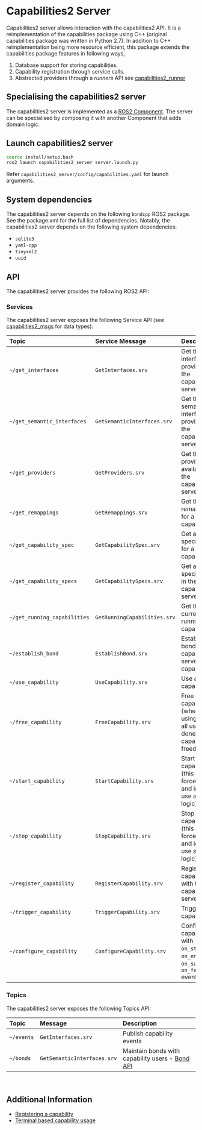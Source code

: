 # Capabilities2 Server

Capabilities2 server allows interaction with the capabilities2 API. It is a reimplementation of the capabilities package using C++ (original capabilities package was written in Python 2.7). In addition to C++ reimplementation being more resource efficient, this package extends the capabilities package features in following ways,

1. Database support for storing capabilities.
2. Capability registration through service calls.
3. Abstracted providers through a *runners* API see [capabilities2_runner](../capabilities2_runner/readme.md)

## Specialising the capabilities2 server

The capabilities2 server is implemented as a [ROS2 Component](https://docs.ros.org/en/jazzy/Concepts/Intermediate/About-Composition.html). The server can be specialised by composing it with another Component that adds domain logic.

## Launch capabilities2 server

```bash
source install/setup.bash
ros2 launch capabilities2_server server.launch.py
```

Refer `capabilities2_server/config/capabilities.yaml` for launch arguments.

## System dependencies

The capabilities2 server depends on the following `bondcpp` ROS2 package. See the package.xml for the full list of dependencies. Notably, the capabilities2 server depends on the following system dependencies:

- `sqlite3`
- `yaml-cpp`
- `tinyxml2`
- `uuid`

## API

The capabilities2 server provides the following ROS2 API:

### Services

The capabilities2 server exposes the following Service API (see [capabilities2_msgs](../capabilities2_msgs/readme.md) for data types):

| Topic | Service Message | Description |
| :---  | :---            | :---        |
| `~/get_interfaces`           | `GetInterfaces.srv`         | Get the interfaces provided by the capabilities server |
| `~/get_semantic_interfaces`  | `GetSemanticInterfaces.srv` | Get the semantic interfaces provided by the capabilities server |
| `~/get_providers`            | `GetProviders.srv`          | Get the providers available on the capabilities server |
| `~/get_remappings`           | `GetRemappings.srv`         | Get the remappings for a capability |
| `~/get_capability_spec`      | `GetCapabilitySpec.srv`     | Get a raw specifications for a capability |
| `~/get_capability_specs`     | `GetCapabilitySpecs.srv`    | Get all raw specifications in the capabilities server |
| `~/get_running_capabilities` | `GetRunningCapabilities.srv`| Get the currently running capabilities |
| `~/establish_bond`           | `EstablishBond.srv`         | Establish a bond with the capabilities server to use capabilities |
| `~/use_capability`           | `UseCapability.srv`         | Use a capability |
| `~/free_capability`          | `FreeCapability.srv`        | Free a capability (when done using it, when all users are done the capability is freed) |
| `~/start_capability`         | `StartCapability.srv`       | Start a capability (this is a forceful start, and ignores use and free logic) |
| `~/stop_capability`          | `StopCapability.srv`        | Stop a capability (this is a forceful stop, and ignores use and free logic) |
| `~/register_capability`      | `RegisterCapability.srv`    | Register a capability with the capabilities server |
| `~/trigger_capability`      | `TriggerCapability.srv`    | Trigger a capability |
| `~/configure_capability`      | `ConfigureCapability.srv`    | Configure a capability with `on_start`, `on_end`, `on_success`, `on_failure` events|


### Topics

The capabilities2 server exposes the following Topics API:

| Topic | Message | Description |
| :---  | :---            | :---        |
| `~/events`  | `GetInterfaces.srv`         | Publish capability events |
| `~/bonds`   | `GetSemanticInterfaces.srv` | Maintain bonds with capability users - [Bond API](https://wiki.ros.org/bond) |

<br>

## Additional Information

- [Registering a capability](../capabilities2_server/docs/register.md)
- [Terminal based capability usage](../capabilities2_server/docs/terminal_usage.md)
